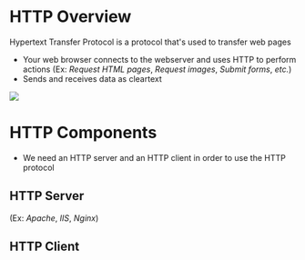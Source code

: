 # HTTP Overview

Hypertext Transfer Protocol is a protocol that's used to transfer web pages

* Your web browser connects to the webserver and uses HTTP to perform actions (Ex: *Request HTML pages*, *Request images*, *Submit forms*, *etc.*)
* Sends and receives data as cleartext

![](https://github.com/JonmarCorpuz/SecondBrain/blob/main/Assets/Whitespace.png)

# HTTP Components

* We need an HTTP server and an HTTP client in order to use the HTTP protocol

## HTTP Server

(Ex: *Apache*, *IIS*, *Nginx*)

## HTTP Client
